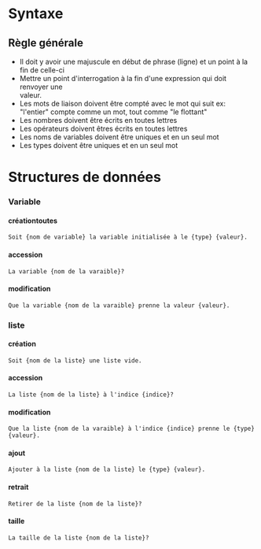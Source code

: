 # Syntaxe
## Règle générale
- Il doit y avoir une majuscule en début de phrase (ligne) et un point à la fin de celle-ci  
- Mettre un point d'interrogation à la fin d'une expression qui doit renvoyer une  
valeur.
- Les mots de liaison doivent être compté avec le mot qui suit ex: "l'entier" compte comme un mot, tout comme "le flottant"  
- Les nombres doivent être écrits en toutes lettres  
- Les opérateurs doivent êtres écrits en toutes lettres  
- Les noms de variables doivent être uniques et en un seul mot  
- Les types doivent être uniques et en un seul mot  


# Structures de données
### Variable
#### créationtoutes 

```
Soit {nom de variable} la variable initialisée à le {type} {valeur}.
```

#### accession
```
La variable {nom de la varaible}?
```

#### modification
```
Que la variable {nom de la varaible} prenne la valeur {valeur}.
```


### liste
#### création 
```
Soit {nom de la liste} une liste vide.
```

#### accession
```
La liste {nom de la liste} à l'indice {indice}?
```

#### modification
```
Que la liste {nom de la varaible} à l'indice {indice} prenne le {type} {valeur}.
```

#### ajout
```
Ajouter à la liste {nom de la liste} le {type} {valeur}.
```

#### retrait
```
Retirer de la liste {nom de la liste}?
```

#### taille
```
La taille de la liste {nom de la liste}?
```

